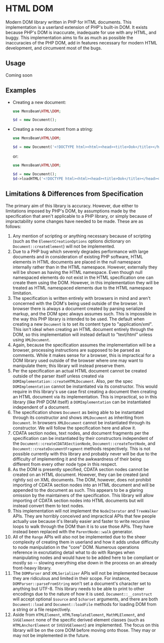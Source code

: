 [a]: https://dom.spec.whatwg.org/#htmlcollection
[b]: https://webidl.spec.whatwg.org/#idl-sequence
[c]: https://packagist.org/packages/phpgt/dom
[d]: https://html.spec.whatwg.org
[e]: #limitations

# HTML DOM #

Modern DOM library written in PHP for HTML documents. This implementation is a userland extension of PHP's built-in DOM. It exists because PHP's DOM is inaccurate, inadequate for use with any HTML, and buggy. This implementation aims to fix as much as possible the inaccuracies of the PHP DOM, add in features necessary for modern HTML development, and circumvent most of the bugs.

## Usage ##

Coming soon

## Examples ##

- Creating a new document:

  ```php
  use MensBeam\HTML\DOM;

  $d = new Document();
  ```

- Creating a new document from a string:

  ```php
  use MensBeam\HTML\DOM;

  $d = new Document('<!DOCTYPE html><html><head><title>Ook</title></head><body><h1>Ook!</h1></body></html>');
  ```

  or:

  ```php
  use MensBeam\HTML\DOM;

  $d = new Document();
  $d->loadHTML('<!DOCTYPE html><html><head><title>Ook</title></head><body><h1>Ook!</h1></body></html>');
  ```

## Limitations & Differences from Specification ##

The primary aim of this library is accuracy. However, due either to limitations imposed by PHP's DOM, by assumptions made by the specification that aren't applicable to a PHP library, or simply because of impractability some changes have needed to be made. These are as follows:

1. Any mention of scripting or anything necessary because of scripting (such as the `ElementCreationOptions` options dictionary on `Document::createElement`) will not be implemented.
2. Due to a PHP bug which severely degrades performance with large documents and in consideration of existing PHP software, HTML elements in HTML documents are placed in the null namespace internally rather than in the HTML namespace. However, externally they will be shown as having the HTML namespace. Even though null namespaced elements do not exist in the HTML specification one can create them using the DOM. However, in this implementation they will be treated as HTML namespaced elements due to the HTML namespace limitation.
3. The specification is written entirely with browsers in mind and aren't concerned with the DOM's being used outside of the browser. In browser there is always a document created by parsing serialized markup, and the DOM spec always assumes such. This is impossible in the way this PHP library is intended to be used. The default when creating a new `Document` is to set its content type to "application/xml". This isn't ideal when creating an HTML document entirely through the DOM, so this implementation will instead default to "text/html" unless using `XMLDocument`.
4. Again, because the specification assumes the implementation will be a browser, processing instructions are supposed to be parsed as comments. While it makes sense for a browser, this is impractical for a DOM library used outside of the browser where one may want to manipulate them; this library will instead preserve them.
5. Per the specification an actual HTML document cannot be created outside of the parser itself unless created via `DOMImplementation::createHTMLDocument`. Also, per the spec `DOMImplementation` cannot be instantiated via its constructor. This would require in this library's use case first creating a document then creating an HTML document via its implementation. This is impractical, so in this library (like PHP DOM itself) a `DOMImplementation` can be instantiated independent of a document.
6. The specification shows `Document` as being able to be instantated through its constructor and shows `XMLDocument` as inheriting from `Document`. In browsers `XMLDocument` cannot be instantiated through its constructor. We will follow the specification here and allow it.
7. CDATA section nodes, text nodes, and document fragments per the specification can be instantiated by their constructors independent of the `Document::createCDATASectionNode`, `Document::createTextNode`, and `Document::createDocumentFragment` methods respectively. This is not possible currently with this library and probably never will be due to the difficulty of implementing it and the awkwardness of their being different from every other node type in this respect.
8. As the DOM is presently specified, CDATA section nodes cannot be created on an HTML document. However, they can be created (and rightly so) on XML documents. The DOM, however, does not prohibit importing of CDATA section nodes into an HTML document and will be appended to the document as such. This appears to be a glaring omission by the maintainers of the specification. This library will allow importing of CDATA section nodes into HTML documents but will instead convert them to text nodes.
9. This implementation will not implement the `NodeIterator` and `TreeWalker` APIs. They are horribly conceived and impractical APIs that few people actually use because it's literally easier and faster to write recursive loops to walk through the DOM than it is to use those APIs. They have instead been replaced with the `ParentNode::walk` generator.
10. All of the `Range` APIs will also not be implemented due to the sheer complexity of creating them in userland and how it adds undue difficulty to node manipulation in the "core" DOM. Numerous operations reference in excrutiating detail what to do with Ranges when manipulating nodes and would have to be added here to be compliant or mostly so -- slowing everything else down in the process on an already front-heavy library.
11. The `DOMParser` and `XMLSerializer` APIs will not be implemented because they are ridiculous and limited in their scope. For instance, `DOMParser::parseFromString` won't set a document's character set to anything but UTF-8. This library needs to be able to print to other encodings due to the nature of how it is used. `Document::__construct` will accept optional `$source` and `$charset` arguments, and there are both `Document::load` and `Document::loadFile` methods for loading DOM from a string or a file respectively.
12. Aside from `HTMLElement`, `HTMLTemplateElement`, `MathMLElement`, and `SVGElement` none of the specific derived element classes (such as `HTMLAnchorElement` or `SVGSVGElement`) are implemented. The focus on this library will be on the core DOM before moving onto those. They may or may not be implemented in the future.